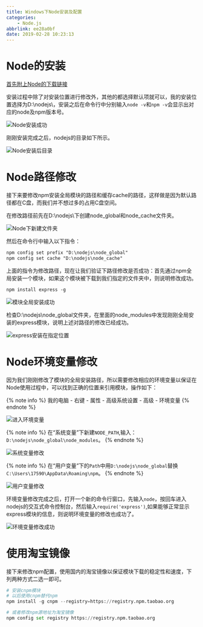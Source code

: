 ```yaml
---
title: Windows下Node安装及配置
categories:
    - Node.js
abbrlink: ee28a0bf
date: 2019-02-28 10:23:13
---
```


# Node的安装

[首先附上Node的下载链接](https://nodejs.org/en/)

安装过程中除了对安装位置进行修改外，其他的都选择默认项就可以，我的安装位置选择为D:\nodejs\，安装之后在命令行中分别输入`node -v`和`npm -v`会显示出对应的node及npm版本号。

![Node安装成功](https://blog-images-1258719270.cos.ap-shanghai.myqcloud.com/Windows%E4%B8%8BNode%E7%9A%84%E5%AE%89%E8%A3%85%E5%8F%8A%E9%85%8D%E7%BD%AE/node%E5%AE%89%E8%A3%85%E6%88%90%E5%8A%9F.png)

刚刚安装完成之后，nodejs的目录如下所示。

![Node安装后目录](https://blog-images-1258719270.cos.ap-shanghai.myqcloud.com/Windows%E4%B8%8BNode%E7%9A%84%E5%AE%89%E8%A3%85%E5%8F%8A%E9%85%8D%E7%BD%AE/node%E5%AE%89%E8%A3%85%E5%90%8E%E7%9B%AE%E5%BD%95.png)

# Node路径修改

接下来要修改npm安装全局模块的路径和缓存cache的路径，这样做是因为默认路径都在C盘，而我们并不想过多的占用C盘空间。

在修改路径前先在D:\nodejs\下创建node_global和node_cache文件夹。

![Node下新建文件夹](https://blog-images-1258719270.cos.ap-shanghai.myqcloud.com/Windows%E4%B8%8BNode%E7%9A%84%E5%AE%89%E8%A3%85%E5%8F%8A%E9%85%8D%E7%BD%AE/nodejs%E4%B8%8B%E6%96%B0%E5%BB%BA%E6%96%87%E4%BB%B6%E5%A4%B9.png)

然后在命令行中输入以下指令：

```md
npm config set prefix "D:\nodejs\node_global"
npm config set cache "D:\nodejs\node_cache"
```

上面的指令为修改路径，现在让我们验证下路径修改是否成功：首先通过npm全局安装一个模块，如果这个模块被下载到我们指定的文件夹中，则说明修改成功。

```md
npm install express -g
```

![模块全局安装成功](https://blog-images-1258719270.cos.ap-shanghai.myqcloud.com/Windows%E4%B8%8BNode%E7%9A%84%E5%AE%89%E8%A3%85%E5%8F%8A%E9%85%8D%E7%BD%AE/%E6%A8%A1%E5%9D%97%E5%85%A8%E5%B1%80%E5%AE%89%E8%A3%85%E6%88%90%E5%8A%9F.png)

检查D:\nodejs\node_global文件夹，在里面的node_modules中发现刚刚全局安装的express模块，说明上述对路径的修改已经成功。

![express安装在指定位置](https://blog-images-1258719270.cos.ap-shanghai.myqcloud.com/Windows%E4%B8%8BNode%E7%9A%84%E5%AE%89%E8%A3%85%E5%8F%8A%E9%85%8D%E7%BD%AE/express%E5%AE%89%E8%A3%85%E5%9C%A8%E6%8C%87%E5%AE%9A%E4%BD%8D%E7%BD%AE.png)

# Node环境变量修改

因为我们刚刚修改了模块的全局安装路径，所以需要修改相应的环境变量以保证在Node使用过程中，可以找到正确的位置来引用模块，操作如下：

{% note info %}
我的电脑 - 右键 - 属性 - 高级系统设置 - 高级 - 环境变量
{% endnote %}

![进入环境变量](https://blog-images-1258719270.cos.ap-shanghai.myqcloud.com/Windows%E4%B8%8BNode%E7%9A%84%E5%AE%89%E8%A3%85%E5%8F%8A%E9%85%8D%E7%BD%AE/%E8%BF%9B%E5%85%A5%E7%8E%AF%E5%A2%83%E5%8F%98%E9%87%8F%E7%9A%84.png)

{% note info %}
在“系统变量”下新建`NODE_PATH`,输入：`D:\nodejs\node_global\node_modules`。
{% endnote %}

![系统变量修改](https://blog-images-1258719270.cos.ap-shanghai.myqcloud.com/Windows%E4%B8%8BNode%E7%9A%84%E5%AE%89%E8%A3%85%E5%8F%8A%E9%85%8D%E7%BD%AE/%E7%B3%BB%E7%BB%9F%E5%8F%98%E9%87%8F%E4%BF%AE%E6%94%B9.png)

{% note info %}
在“用户变量”下的`Path`中用`D:\nodejs\node_global`替换`C:\Users\17590\AppData\Roaming\npm`。
{% endnote %}

![用户变量修改](https://blog-images-1258719270.cos.ap-shanghai.myqcloud.com/Windows%E4%B8%8BNode%E7%9A%84%E5%AE%89%E8%A3%85%E5%8F%8A%E9%85%8D%E7%BD%AE/%E7%94%A8%E6%88%B7%E5%8F%98%E9%87%8F%E4%BF%AE%E6%94%B9.png)

环境变量修改完成之后，打开一个新的命令行窗口，先输入`node`，按回车进入nodejs的交互式命令控制台，然后输入``require('express')``,如果能够正常显示express模块的信息，则说明环境变量的修改也成功了。

![环境变量修改成功](https://blog-images-1258719270.cos.ap-shanghai.myqcloud.com/Windows%E4%B8%8BNode%E7%9A%84%E5%AE%89%E8%A3%85%E5%8F%8A%E9%85%8D%E7%BD%AE/%E7%8E%AF%E5%A2%83%E5%8F%98%E9%87%8F%E4%BF%AE%E6%94%B9%E6%88%90%E5%8A%9F.png)

# 使用淘宝镜像

接下来修改npm配置，使用国内的淘宝镜像以保证模块下载的稳定性和速度，下列两种方式二选一即可。

```python
# 安装cnpm模块
# 以后使用cnpm替代npm
npm install -g cnpm --registry=https://registry.npm.taobao.org

# 或者修改npm源地址为淘宝镜像
npm config set registry https://registry.npm.taobao.org
```